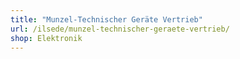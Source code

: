 ```yaml
---
title: "Munzel-Technischer Geräte Vertrieb"
url: /ilsede/munzel-technischer-geraete-vertrieb/
shop: Elektronik
---
```

